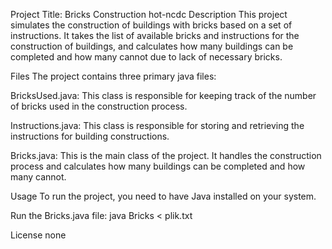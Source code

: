 Project Title: Bricks Construction hot-ncdc
Description
This project simulates the construction of buildings with bricks based on a set of instructions. It takes the list of available bricks and instructions for the construction of buildings, and calculates how many buildings can be completed and how many cannot due to lack of necessary bricks.

Files
The project contains three primary java files:

BricksUsed.java: This class is responsible for keeping track of the number of bricks used in the construction process.

Instructions.java: This class is responsible for storing and retrieving the instructions for building constructions.

Bricks.java: This is the main class of the project. It handles the construction process and calculates how many buildings can be completed and how many cannot.

Usage
To run the project, you need to have Java installed on your system.

Run the Bricks.java file:
java Bricks < plik.txt  

License
none
